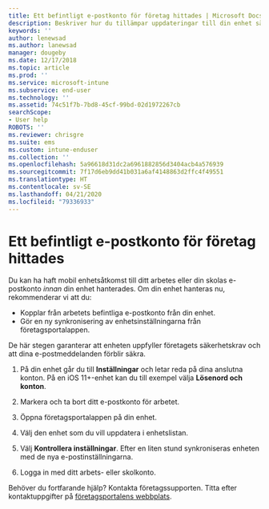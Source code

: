 ```yaml
---
title: Ett befintligt e-postkonto för företag hittades | Microsoft Docs
description: Beskriver hur du tillämpar uppdateringar till din enhet så att du kan komma åt din e-post med arbets- eller skolkontot igen.
keywords: ''
author: lenewsad
ms.author: lanewsad
manager: dougeby
ms.date: 12/17/2018
ms.topic: article
ms.prod: ''
ms.service: microsoft-intune
ms.subservice: end-user
ms.technology: ''
ms.assetid: 74c51f7b-7bd8-45cf-99bd-02d1972267cb
searchScope:
- User help
ROBOTS: ''
ms.reviewer: chrisgre
ms.suite: ems
ms.custom: intune-enduser
ms.collection: ''
ms.openlocfilehash: 5a96618d31dc2a6961882856d3404acb4a576939
ms.sourcegitcommit: 7f17d6eb9dd41b031a6af4148863d2ffc4f49551
ms.translationtype: HT
ms.contentlocale: sv-SE
ms.lasthandoff: 04/21/2020
ms.locfileid: "79336933"
---
```

# <a name="an-existing-company-email-account-was-found"></a>Ett befintligt e-postkonto för företag hittades

Du kan ha haft mobil enhetsåtkomst till ditt arbetes eller din skolas e-postkonto *innan* din enhet hanterades. Om din enhet hanteras nu, rekommenderar vi att du:

* Kopplar från arbetets befintliga e-postkonto från din enhet.
* Gör en ny synkronisering av enhetsinställningarna från företagsportalappen.  

De här stegen garanterar att enheten uppfyller företagets säkerhetskrav och att dina e-postmeddelanden förblir säkra.

1. På din enhet går du till **Inställningar** och letar reda på dina anslutna konton. På en iOS 11+-enhet kan du till exempel välja **Lösenord och konton**.
 
2. Markera och ta bort ditt e-postkonto för arbetet.

3. Öppna företagsportalappen på din enhet.  

4. Välj den enhet som du vill uppdatera i enhetslistan.

5. Välj **Kontrollera inställningar**. Efter en liten stund synkroniseras enheten med de nya e-postinställningarna.

6. Logga in med ditt arbets- eller skolkonto.

Behöver du fortfarande hjälp? Kontakta företagssupporten. Titta efter kontaktuppgifter på [företagsportalens webbplats](https://go.microsoft.com/fwlink/?linkid=2010980).
